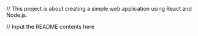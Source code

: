 // This project is about creating a simple web application using React and Node.js.

// Input the README contents here

